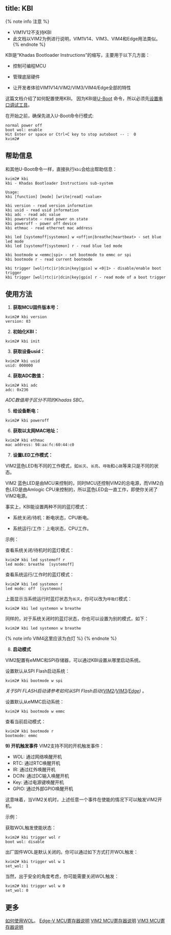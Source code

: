 title: KBI
---

{% note info 注意 %}
* VIM1V12不支持KBI
* 此文档以VIM2为例进行说明，VIM1V14、VIM3、VIM4和Edge用法类似。
{% endnote %}

KBI是“Khadas Bootloader Instructions”的缩写，主要用于以下几方面：

* 控制可编程MCU

* 管理底层硬件

* 让开发者体验VIM1V14/VIM2/VIM3/VIM4/Edge全部的特性

这篇文档介绍了如何配置使用KBI。 因为KBI是[U-Boot](http://www.denx.de) 命令，所以必须先[设置串口调试工具](SetupSerialTool.html)。

在开始之前，确保先进入U-Boot命令行模式:

```
normal power off
boot wol: enable
Hit Enter or space or Ctrl+C key to stop autoboot -- :  0 
kvim2#
```

## 帮助信息

和其他U-Boot命令一样，直接执行`kbi`会给出帮助信息：

```
kvim2# kbi
kbi - Khadas Bootloader Instructions sub-system

Usage:
kbi [function] [mode] [write|read] <value>

kbi version - read version information
kbi usid - read usid information
kbi adc - read adc value
kbi powerstate - read power on state
kbi poweroff - power off device
kbi ethmac - read ethernet mac address

kbi led [systemoff|systemon] w <off|on|breathe|heartbeat> - set blue led mode
kbi led [systemoff|systemon] r - read blue led mode

kbi bootmode w <emmc|spi> - set bootmode to emmc or spi
kbi bootmode r - read current bootmode

kbi trigger [wol|rtc|ir|dcin|key|gpio] w <0|1> - disable/enable boot trigger
kbi trigger [wol|rtc|ir|dcin|key|gpio] r - read mode of a boot trigger
```

## 使用方法

1. **获取MCU固件版本号：**

```
kvim2# kbi version
version: 03
```

2. **初始化KBI：**

```
kvim2# kbi init
```

3. **获取设备usid：**

```
kvim2# kbi usid
usid: 000000
```

4. **获取ADC数值：**

```
kvim2# kbi adc
adc: 0x236
```
*ADC数值用于区分不同的Khadas SBC。*

5. **给设备断电：**

```
kvim2# kbi poweroff
```

6. **获取以太网MAC地址：**

```
kvim2# kbi ethmac
mac address: 98:aa:fc:60:44:c0
```

7. **设置LED工作模式：**

VIM2蓝色LED有不同的工作模式，如`长灭`、`长亮`、`呼吸`和`心跳`等来只是不同的状态。

VIM2 蓝色LED是由MCU来控制的，同时MCU还控制VIM2的总电源，而VIM2白色LED是由Amlogic CPU来控制的，所以蓝色LED会一直工作，即使你关闭了VIM2电源。

事实上，KBI能设置两种不同的蓝灯模式：

* 系统关闭/待机：断电状态，CPU断电。

* 系统运行/工作：上电状态，CPU工作。

示例：

查看系统关闭/待机时的蓝灯模式：

```
kvim2# kbi led systemoff r
led mode: breathe  [systemoff]
```

查看系统运行/工作时的蓝灯模式：

```
kvim2# kbi led systemon r
led mode: off  [systemon]
```

上面显示当系统运行时蓝灯状态为`长灭`，你可以改为`呼吸灯`模式：

```
kvim2# kbi led systemon w breathe
```

同样的，对于系统关闭时的蓝灯状态，你也可以设置为别的模式，如下：

```
kvim2# kbi led systemon w breathe
```

{% note info VIM4这里应该为白灯 %}
{% endnote %}

8. **启动模式**

VIM2配置有eMMC和SPI存储器，可以通过KBI设置从哪里启动系统。

设置默认从SPI Flash启动系统：

```
kvim2# kbi bootmode w spi
```

*关于SPI FLASH启动请参考如何从SPI Flash启动([VIM2](http://forum.khadas.com/t/how-to-boot-from-spi-flash/1354)/[VIM3](/linux/zh-cn/vim3/BootFromSpiFlash.html)/[Edge](/linux/zh-cn/edge/BootFromSpiFlash.html))* 。

设置默认从eMMC启动系统：

```
kvim2# kbi bootmode w emmc
```

查看当前启动模式：

```
kvim2# kbi bootmode r
bootmode: emmc
```

**9) 开机触发事件**
VIM2支持不同的开机触发事件：
* WOL: 通过网络唤醒开机
* RTC: 通过RTC唤醒开机
* IR: 通过红外唤醒开机
* DCIN: 通过DC输入唤醒开机
* Key: 通过电源键唤醒开机
* GPIO: 通过外部GPIO唤醒开机

这意味着，当VIM2关机时，上述任意一个事件在使能的情况下可以触发VIM2开机。

示例：

获取WOL触发使能状态：

```
kvim2# kbi trigger wol r
boot wol: disable
```

出厂固件WOL是默认关闭的。你可以通过如下方式打开WOL触发：

```
kvim2# kbi trigger wol w 1
set_wol: 1
```

当然，出于安全的角度考虑，你可能需要关闭WOL触发：

```
kvim2# kbi trigger wol w 0
set_wol: 0
```

## 更多
[如何使用WOL](wol.html)。
[Edge-V MCU寄存器说明](https://dl.khadas.com/Hardware/Edge/MCU/Edge-V_MCU_REG_ZH.pdf)
[VIM2 MCU寄存器说明](https://dl.khadas.com/Hardware/VIM2/MCU/VIM2_MCU_REG_ZH.pdf)
[VIM3 MCU寄存器说明](https://dl.khadas.com/Hardware/VIM3/MCU/VIM3_MCU_REG_ZH.pdf)

